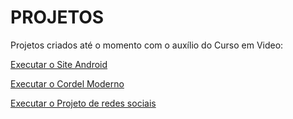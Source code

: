 # PROJETOS

 Projetos criados até o momento com o auxílio do Curso em Video:

 <a href="https://wesley-rod.github.io/projetos-expostos/site-android/index.html"> Executar o Site Android </a>

 <a href="https://wesley-rod.github.io/projetos-expostos/cordel-moderno/index.html"> Executar o Cordel Moderno </a>

<a href="https://wesley-rod.github.io/projetos-expostos/projeto-social/index.html"> Executar o Projeto de redes sociais </a>

